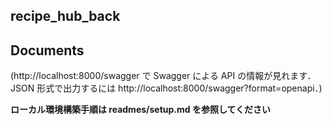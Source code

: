 ## recipe_hub_back

## Documents
  (http://localhost:8000/swagger で Swagger による API の情報が見れます．JSON 形式で出力するには http://localhost:8000/swagger?format=openapi．)

**ローカル環境構築手順は readmes/setup.md を参照してください**